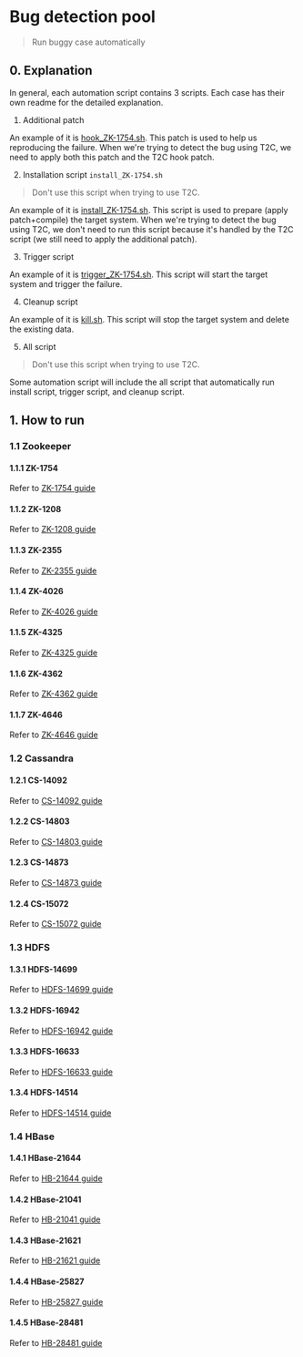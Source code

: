 # Bug detection pool

> Run buggy case automatically
## 0. Explanation
In general, each automation script contains 3 scripts. Each case has their own readme for the detailed explanation.

1. Additional patch

An example of it is [hook_ZK-1754.sh](zookeeper/ZK-1754/hook_ZK-1754.patch). This patch is used to help us reproducing the failure. When we're trying to detect the bug using T2C, we need to apply both this patch and the T2C hook patch.

2. Installation script `install_ZK-1754.sh`

>Don't use this script when trying to use T2C.

An example of it is [install_ZK-1754.sh](zookeeper/ZK-1754/install_ZK-1754.sh). This script is used to prepare (apply patch+compile) the target system. When we're trying to detect the bug using T2C, we don't need to run this script because it's handled by the T2C script (we still need to apply the additional patch).

3. Trigger script

An example of it is [trigger_ZK-1754.sh](zookeeper/ZK-1754/trigger_ZK-1754.sh). This script will start the target system and trigger the failure.

4. Cleanup script

An example of it is [kill.sh](zookeeper/ZK-1754/kill.sh). This script will stop the target system and delete the existing data.

5. All script

>Don't use this script when trying to use T2C.

Some automation script will include the all script that automatically run install script, trigger script, and cleanup script. 

## 1. How to run
### 1.1 Zookeeper
#### 1.1.1 ZK-1754
Refer to [ZK-1754 guide](zookeeper/ZK-1754/README.md)
#### 1.1.2 ZK-1208
Refer to [ZK-1208 guide](zookeeper/ZK-1208/README.md)
#### 1.1.3 ZK-2355
Refer to [ZK-2355 guide](zookeeper/ZK-2355/README.md)
#### 1.1.4 ZK-4026
Refer to [ZK-4026 guide](zookeeper/ZK-4026/README.md)
#### 1.1.5 ZK-4325
Refer to [ZK-4325 guide](zookeeper/ZK-4325/README.md)
#### 1.1.6 ZK-4362
Refer to [ZK-4362 guide](zookeeper/ZK-4362/README.md)
#### 1.1.7 ZK-4646
Refer to [ZK-4646 guide](zookeeper/ZK-4646/README.md)

### 1.2 Cassandra
#### 1.2.1 CS-14092
Refer to [CS-14092 guide](cassandra/CASSANDRA-14092/README.md)
#### 1.2.2 CS-14803
Refer to [CS-14803 guide](cassandra/CASSANDRA-14803/README.md)
#### 1.2.3 CS-14873
Refer to [CS-14873 guide](cassandra/CASSANDRA-14873/README.md)
#### 1.2.4 CS-15072
Refer to [CS-15072 guide](cassandra/CASSANDRA-15072/README.md)

### 1.3 HDFS
#### 1.3.1 HDFS-14699
Refer to [HDFS-14699 guide](hdfs/HDFS14699/README.md)
#### 1.3.2 HDFS-16942
Refer to [HDFS-16942 guide](hdfs/HDFS16942/README.md)
#### 1.3.3 HDFS-16633
Refer to [HDFS-16633 guide](hdfs/HDFS16633/README.md)
#### 1.3.4 HDFS-14514
Refer to [HDFS-14514 guide](hdfs/HDFS14514/README.md)

### 1.4 HBase
#### 1.4.1 HBase-21644
Refer to [HB-21644 guide](hbase/HBASE-21644/README.md)
#### 1.4.2 HBase-21041
Refer to [HB-21041 guide](hbase/HBASE-21041/README.md)
#### 1.4.3 HBase-21621
Refer to [HB-21621 guide](hbase/HBASE-21621/README.md)
#### 1.4.4 HBase-25827
Refer to [HB-25827 guide](hbase/HBASE-25827/README.md)
#### 1.4.5 HBase-28481
Refer to [HB-28481 guide](hbase/HBASE-28481/README.md)
